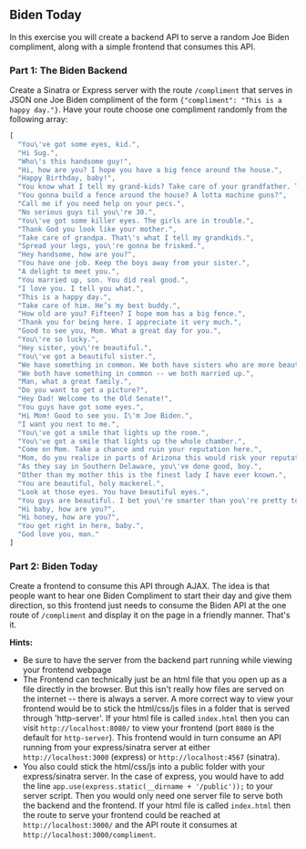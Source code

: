 ## Biden Today

In this exercise you will create a backend API to serve a random Joe Biden compliment, along with a simple frontend that consumes this API.

### Part 1: The Biden Backend

Create a Sinatra or Express server with the route `/compliment` that serves in JSON one Joe Biden compliment of the form `{"compliment": "This is a happy day."}`. Have your route choose one compliment randomly from the following array:

```js
[
  "You\'ve got some eyes, kid.",
  "Hi Sug.",
  "Who\'s this handsome guy!",
  "Hi, how are you? I hope you have a big fence around the house.",
  "Happy Birthday, baby!",
  "You know what I tell my grand-kids? Take care of your grandfather. That\'s your most important job. No serious guys til you\'re 30.",
  "You gonna build a fence around the house? A lotta machine guns?",
  "Call me if you need help on your pecs.",
  "No serious guys til you\'re 30.",
  "You\'ve got some killer eyes. The girls are in trouble.",
  "Thank God you look like your mother.",
  "Take care of grandpa. That\'s what I tell my grandkids.",
  "Spread your legs, you\'re gonna be frisked.",
  "Hey handsome, how are you?",
  "You have one job. Keep the boys away from your sister.",
  "A delight to meet you.",
  "You married up, son. You did real good.",
  "I love you. I tell you what.",
  "This is a happy day.",
  "Take care of him. He’s my best buddy.",
  "How old are you? Fifteen? I hope mom has a big fence.",
  "Thank you for being here. I appreciate it very much.",
  "Good to see you, Mom. What a great day for you.",
  "You\'re so lucky.",
  "Hey sister, you\'re beautiful.",
  "You\'ve got a beautiful sister.",
  "We have something in common. We both have sisters who are more beautiful and smarter than us.",
  "We both have something in common -- we both married up.",
  "Man, what a great family.",
  "Do you want to get a picture?",
  "Hey Dad! Welcome to the Old Senate!",
  "You guys have got some eyes.",
  "Hi Mom! Good to see you. I\'m Joe Biden.",
  "I want you next to me.",
  "You\'ve got a smile that lights up the room.",
  "You\'ve got a smile that lights up the whole chamber.",
  "Come on Mom. Take a chance and ruin your reputation here.",
  "Mom, do you realize in parts of Arizona this would risk your reputation.",
  "As they say in Southern Delaware, you\'ve done good, boy.",
  "Other than my mother this is the finest lady I have ever known.",
  "You are beautiful, holy mackerel.",
  "Look at those eyes. You have beautiful eyes.",
  "You guys are beautiful. I bet you\'re smarter than you\'re pretty too.",
  "Hi baby, how are you?",
  "Hi honey, how are you?",
  "You get right in here, baby.",
  "God love you, man."
]
```

### Part 2: Biden Today

Create a frontend to consume this API through AJAX. The idea is that people want to hear one Biden Compliment to start their day and give them direction, so this frontend just needs to consume the Biden API at the one route of `/compliment` and display it on the page in a friendly manner. That's it.

**Hints:**
  * Be sure to have the server from the backend part running while viewing your frontend webpage
  * The Frontend can technically just be an html file that you open up as a file directly in the browser. But this isn't really how files are served on the internet -- there is always a server. A more correct way to view your frontend would be to stick the html/css/js files in a folder that is served through 'http-server'. If your html file is called `index.html` then you can visit `http://localhost:8080/` to view your frontend (port `8080` is the default for `http-server`). This frontend would in turn consume an API running from your express/sinatra server at either `http://localhost:3000` (express) or `http://localhost:4567` (sinatra).
  * You also could stick the html/css/js into a public folder with your express/sinatra server. In the case of express, you would have to add the line `app.use(express.static(__dirname + '/public'));` to your server script. Then you would only need one server file to serve both the backend and the frontend. If your html file is called `index.html` then the route to serve your frontend could be reached at `http://localhost:3000/` and the API route it consumes at `http://localhost:3000/compliment`.
